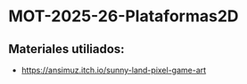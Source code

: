 # MOT-2025-26-Plataformas2D


## Materiales utiliados:
- https://ansimuz.itch.io/sunny-land-pixel-game-art